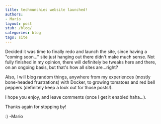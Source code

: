 ```yaml
---
title: techmunchies website launched!
authors:
- Mario
layout: post
stub: /blog/
categories: blog
tags: site
---
```

Decided it was time to finally redo and launch the site, since having a
"coming soon..." site just hanging out there didn't make much sense. Not fully
finished in my opinion, there will definitely be tweaks here and there, on an
ongoing basis, but that's how all sites are...right?  

Also, I will blog random things, anywhere from my experiences (mostly
bone-headed frustrations) with Docker, to growing tomatoes and red bell peppers
(definitely keep a look out for those posts!).  

I hope you enjoy, and leave comments (once I get it enabled haha...).

Thanks again for stopping by!

:) -Mario
